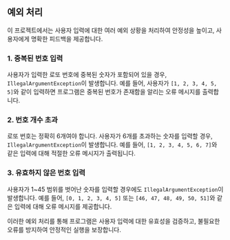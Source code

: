 ## 예외 처리

이 프로젝트에서는 사용자 입력에 대한 여러 예외 상황을 처리하여 안정성을 높이고, 사용자에게 명확한 피드백을 제공합니다.

### 1. 중복된 번호 입력
사용자가 입력한 로또 번호에 중복된 숫자가 포함되어 있을 경우, `IllegalArgumentException`이 발생합니다. 예를 들어, 사용자가 `[1, 2, 3, 4, 5, 5]`와 같이 입력하면 프로그램은 중복된 번호가 존재함을 알리는 오류 메시지를 출력합니다.

### 2. 번호 개수 초과
로또 번호는 정확히 6개여야 합니다. 사용자가 6개를 초과하는 숫자를 입력할 경우, `IllegalArgumentException`이 발생합니다. 예를 들어, `[1, 2, 3, 4, 5, 6, 7]`와 같은 입력에 대해 적절한 오류 메시지가 출력됩니다.

### 3. 유효하지 않은 번호 입력
사용자가 1~45 범위를 벗어난 숫자를 입력할 경우에도 `IllegalArgumentException`이 발생합니다. 예를 들어, `[0, 1, 2, 3, 4, 5]` 또는 `[46, 47, 48, 49, 50, 51]`와 같은 입력에 대해 오류 메시지를 제공합니다.

이러한 예외 처리를 통해 프로그램은 사용자 입력에 대한 유효성을 검증하고, 불필요한 오류를 방지하여 안정적인 실행을 보장합니다.
